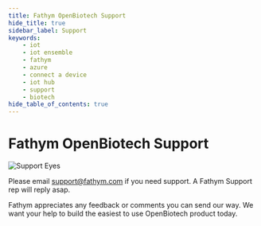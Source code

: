 ```yaml
---
title: Fathym OpenBiotech Support
hide_title: true
sidebar_label: Support
keywords:
    - iot
    - iot ensemble
    - fathym
    - azure
    - connect a device
    - iot hub
    - support
    - biotech
hide_table_of_contents: true
---
```


# Fathym OpenBiotech Support

![Support Eyes](https://www.fathym.com/iot/img/smith_support_eyes.png)

Please email <a href="mailto:support@fathym.com">support@fathym.com</a> if you need support. A Fathym Support rep will reply asap.

Fathym appreciates any feedback or comments you can send our way. We want your help to build the easiest to use OpenBiotech product today. 